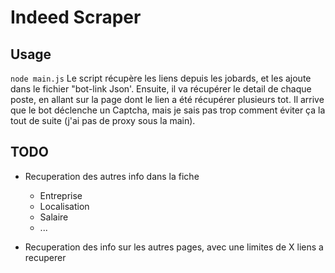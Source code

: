 # Indeed Scraper

## Usage

`node main.js`
Le script récupère les liens depuis les jobards, et les ajoute dans le fichier "bot-link Json'.
Ensuite, il va récupérer le detail de chaque poste, en allant sur la page dont le lien a été récupérer plusieurs tot.
Il arrive que le bot déclenche un Captcha, mais je sais pas trop comment éviter ça la tout de suite (j'ai pas de proxy sous la main).
## TODO

- Recuperation des autres info dans la fiche
    - Entreprise
    - Localisation
    - Salaire
    - ...

- Recuperation des info sur les autres pages, avec une limites de X liens a recuperer